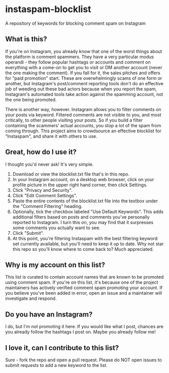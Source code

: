 # instaspam-blocklist
A repository of keywords for blocking comment spam on Instagram

## What is this?
If you're on Instagram, you already know that one of the worst things about the platform is comment spammers. They have a very particular modus operandi - they follow popular hashtags or accounts and comment on everything with a come-on to get you to visit or DM another account (never the one making the comment). If you fall for it, the sales pitches and offers for "paid promotion" start. These are overwhelmingly scams of one form or another, but Instagram's post/comment reporting tools don't do an effective job of weeding out these bad actors because when you report the spam, Instagram's automated tools take action against the spamming account, not the one being promoted.

There is another way, however. Instagram allows you to filter comments on your posts via keyword. Filtered comments are not visible to you, and most critically, to other people visiting your posts. So if you build a filter containing the scammers' actual accounts, you stop a lot of the spam from coming through. This project aims to crowdsource an effective blocklist for "Instaspam", and share it with others to use.

## Great, how do I use it?
I thought you'd never ask! It's very simple.

1. Download or view the blocklist.txt file that's in this repo.
2. In your Instagram account, on a desktop web browser, click on your profile picture in the upper right hand corner, then click Settings.
3. Click "Privacy and Security".
4. Click "Edit Comment Settings".
5. Paste the entire contents of the blocklist.txt file into the textbox under the "Comment Filtering" heading.
6. Optionally, tick the checkbox labeled "Use Default Keywords". This adds additional filters based on posts and comments you've personally reported to Instagram. I turn this on, you may find that it surpresses some comments you actually want to see.
7. Click "Submit".
8. At this point, you're filtering Instaspam with the best filtering keyword set currently available, but you'll need to keep it up to date. Why not star this repo so you'll know where to come back to? Much appreciated.

## Why is my account on this list?
This list is curated to contain account names that are known to be promoted using comment spam. If you're on this list, it's because one of the project maintainers has actively verified comment spam promoting your account. If you believe you've been added in error, open an issue and a maintainer will investigate and respond.

## Do you have an Instagram?
I do, but I'm not promoting it here. If you would like what I post, chances are you already follow the hashtags I post on. Maybe you already follow me!

## I love it, can I contribute to this list?
Sure - fork the repo and open a pull request. Please do NOT open issues to submit requests to add a new keyword to the list.
